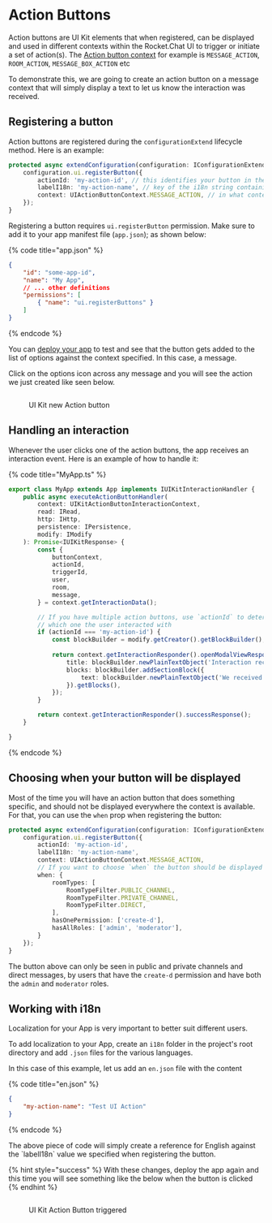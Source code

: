 # Action Buttons

Action buttons are UI Kit elements that when registered, can be displayed and used in different contexts within the Rocket.Chat UI to trigger or initiate a set of action(s). The [Action button context](https://rocketchat.github.io/Rocket.Chat.Apps-engine/enums/ui\_uiactionbuttoncontext.uiactionbuttoncontext.html#message\_action) for example is `MESSAGE_ACTION`, `ROOM_ACTION`, `MESSAGE_BOX_ACTION` etc

To demonstrate this, we are going to create an action button on a message context that will simply display a text to let us know the interaction was received.

## Registering a button

Action buttons are registered during the `configurationExtend` lifecycle method. Here is an example:

```typescript
protected async extendConfiguration(configuration: IConfigurationExtend, environmentRead: IEnvironmentRead): Promise<void> {
    configuration.ui.registerButton({
        actionId: 'my-action-id', // this identifies your button in the interaction event
        labelI18n: 'my-action-name', // key of the i18n string containing the name of the button
        context: UIActionButtonContext.MESSAGE_ACTION, // in what context the action button will be displayed in the UI
    });
}
```

Registering a button requires `ui.registerButton` permission. Make sure to add it to your app manifest file (`app.json`); as shown below:

{% code title="app.json" %}
```json
{
    "id": "some-app-id",
    "name": "My App",
    // ... other definitions
    "permissions": [
        { "name": "ui.registerButtons" }
    ]
}
```
{% endcode %}

You can [deploy your app](../../getting-started/creating-an-app.md#testing-rocketchat-app) to test and see that the button gets added to the list of options against the context specified. In this case, a message.

Click on the options icon across any message and you will see the action we just created like seen below.

<figure><img src="../../../.gitbook/assets/UI Kit new Action Button" alt=""><figcaption><p>UI Kit new Action button</p></figcaption></figure>

## Handling an interaction

Whenever the user clicks one of the action buttons, the app receives an interaction event. Here is an example of how to handle it:

{% code title="MyApp.ts" %}
```typescript
export class MyApp extends App implements IUIKitInteractionHandler {
    public async executeActionButtonHandler(
        context: UIKitActionButtonInteractionContext,
        read: IRead,
        http: IHttp,
        persistence: IPersistence,
        modify: IModify
    ): Promise<IUIKitResponse> {
        const { 
            buttonContext, 
            actionId, 
            triggerId, 
            user, 
            room, 
            message,
        } = context.getInteractionData();

        // If you have multiple action buttons, use `actionId` to determine 
        // which one the user interacted with
        if (actionId === 'my-action-id') {
            const blockBuilder = modify.getCreator().getBlockBuilder();
            
            return context.getInteractionResponder().openModalViewResponse({
                title: blockBuilder.newPlainTextObject('Interaction received'),
                blocks: blockBuilder.addSectionBlock({
                    text: blockBuilder.newPlainTextObject('We received your interaction, thanks!')
                }).getBlocks(),
            });
        }

        return context.getInteractionResponder().successResponse();
    }

}
```
{% endcode %}

## Choosing when your button will be displayed

Most of the time you will have an action button that does something specific, and should not be displayed everywhere the context is available. For that, you can use the `when` prop when registering the button:

```typescript
protected async extendConfiguration(configuration: IConfigurationExtend, environmentRead: IEnvironmentRead): Promise<void> {
    configuration.ui.registerButton({
        actionId: 'my-action-id',
        labelI18n: 'my-action-name',
        context: UIActionButtonContext.MESSAGE_ACTION,
        // If you want to choose `when` the button should be displayed
        when: {
            roomTypes: [
                RoomTypeFilter.PUBLIC_CHANNEL, 
                RoomTypeFilter.PRIVATE_CHANNEL, 
                RoomTypeFilter.DIRECT,
            ],
            hasOnePermission: ['create-d'],
            hasAllRoles: ['admin', 'moderator'],
        }
    });
}
```

The button above can only be seen in public and private channels and direct messages, by users that have the `create-d` permission and have both the `admin` and `moderator` roles.

## Working with i18n

Localization for your App is very important to better suit different users.

To add localization to your App, create an `i18n` folder in the project's root directory and add `.json` files for the various languages.

In this case of this example, let us add an `en.json` file with the content

{% code title="en.json" %}
```json
{
    "my-action-name": "Test UI Action"
}
```
{% endcode %}

The above piece of code will simply create a reference for English against the \`labelI18n\` value we specified when registering the button.

{% hint style="success" %}
With these changes, deploy the app again and this time you will see something like the below when the button is clicked
{% endhint %}

<figure><img src="../../../.gitbook/assets/UI Kit Action Button triggered" alt=""><figcaption><p>UI Kit Action Button triggered</p></figcaption></figure>
